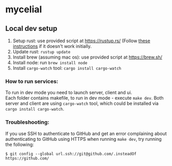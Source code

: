 # mycelial

## Local dev setup
1. Setup rust: use provided script at https://rustup.rs/ (Follow [these instructions](https://stackoverflow.com/questions/67656028/rustup-gives-command-not-found-error-with-zsh-even-after-installing-with-brew) if it doesn't work initially.
2. Update rust: `rustup update`
3. Install brew (assuming mac os): use provided script at https://brew.sh/
4. Install node: run `brew install node`
5. Install `cargo-watch` tool: `cargo install cargo-watch`

### How to run services:
To run in dev mode you need to launch server, client and ui.  
Each folder contains makefile, to run in dev mode - execute `make dev`.
Both server and client are using `cargo-watch` tool, which could be installed via `cargo install cargo-watch`.

### Troubleshooting:

If you use SSH to authenticate to GitHub and get an error complaining about authenticating to GitHub using HTTPS when running `make dev`, try running the following:
```
$ git config --global url.ssh://git@github.com/.insteadOf https://github.com/
```
